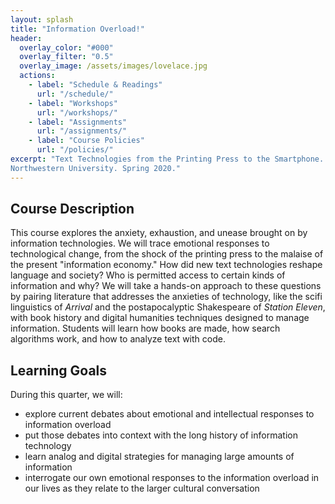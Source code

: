 ```yaml
---
layout: splash
title: "Information Overload!"
header:
  overlay_color: "#000"
  overlay_filter: "0.5"
  overlay_image: /assets/images/lovelace.jpg
  actions:
    - label: "Schedule & Readings"
      url: "/schedule/"
    - label: "Workshops"
      url: "/workshops/"
    - label: "Assignments"
      url: "/assignments/"
    - label: "Course Policies"
      url: "/policies/"
excerpt: "Text Technologies from the Printing Press to the Smartphone.
Northwestern University. Spring 2020."
---
```


## Course Description

This course explores the anxiety, exhaustion, and unease brought on by information technologies. We will trace emotional responses to technological change, from the shock of the printing press to the malaise of the present "information economy." How did new text technologies reshape language and society? Who is permitted access to certain kinds of information and why?  We will take a hands-on approach to these questions by pairing literature that addresses the anxieties of technology, like the scifi linguistics of *Arrival* and the postapocalyptic Shakespeare of *Station Eleven*, with book history and digital humanities techniques designed to manage information. Students will learn how books are made, how search algorithms work, and how to analyze text with code.

## Learning Goals

During this quarter, we will:

- explore current debates about emotional and intellectual responses to information overload
- put those debates into context with the long history of information technology
- learn analog and digital strategies for managing large amounts of information
- interrogate our own emotional responses to the information overload in our lives as they relate to the larger cultural conversation
